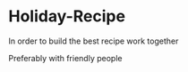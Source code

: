 # Holiday-Recipe

In order to build the best recipe work together

Preferably with friendly people 
